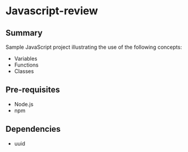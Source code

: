 # Javascript-review

## Summary
Sample JavaScript project illustrating the use of the following concepts:
- Variables
- Functions
- Classes

## Pre-requisites
- Node.js
- npm

## Dependencies
- uuid